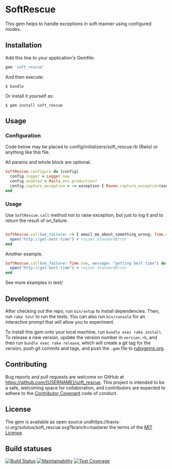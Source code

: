 # SoftRescue

This gem helps to handle exceptions in soft manner using configured modes.

## Installation

Add this line to your application's Gemfile:

```ruby
gem 'soft_rescue'
```

And then execute:

    $ bundle

Or install it yourself as:

    $ gem install soft_rescue

## Usage

### Configuration
Code below may be placed to config/initializers/soft_rescue.rb (Rails) or anything like this file.

All params and whole block are optional.

```ruby
SoftRescue.configure do |config|
  config.logger = Logger.new
  config.enabled = Rails.env.production?
  config.capture_exception = -> exception { Raven.capture_exception(exception) }
end
```

### Usage
Use `SoftRescue.call` method not to raise exception, but just to log it and to return the result of on_failure.

```ruby

SoftRescue.call(on_failure: -> { email_me_about_something_wrong; Time.now }) do
  open("http://get-best-time") # raises StandardError
end
```

Another example.

```ruby
SoftRescue.call(on_failure: Time.now, message: "getting best time") do
  open("http://get-best-time") # raises StandardError
end
```

See more examples in test/

## Development

After checking out the repo, run `bin/setup` to install dependencies. Then, run `rake test` to run the tests. You can also run `bin/console` for an interactive prompt that will allow you to experiment.

To install this gem onto your local machine, run `bundle exec rake install`. To release a new version, update the version number in `version.rb`, and then run `bundle exec rake release`, which will create a git tag for the version, push git commits and tags, and push the `.gem` file to [rubygems.org](https://rubygems.org).

## Contributing

Bug reports and pull requests are welcome on GitHub at https://github.com/[USERNAME]/soft_rescue. This project is intended to be a safe, welcoming space for collaboration, and contributors are expected to adhere to the [Contributor Covenant](http://contributor-covenant.org) code of conduct.


## License

The gem is available as open source undhttps://travis-ci.org/solutus/soft_rescue.svg?branch=masterer the terms of the [MIT License](http://opensource.org/licenses/MIT).

## Build statuses
[![Build Status](https://travis-ci.org/solutus/soft_rescue.svg)](https://travis-ci.org/solutus/soft_rescue)
[![Maintainability](https://api.codeclimate.com/v1/badges/d0e9630056a4e635891c/maintainability)](https://codeclimate.com/github/solutus/soft_rescue/maintainability)
[![Test Coverage](https://api.codeclimate.com/v1/badges/d0e9630056a4e635891c/test_coverage)](https://codeclimate.com/github/solutus/soft_rescue/test_coverage)



